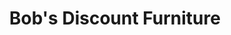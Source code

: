 ---
title: "Bob's Discount Furniture"
url: /chicago/bobs-discount-furniture-west-roosevelt-road/
shop: Möbel
---